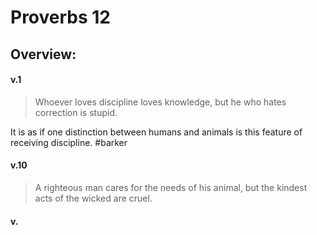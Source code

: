 # Proverbs 12

## Overview:



#### v.1
>Whoever loves discipline loves knowledge, but he who hates correction is stupid.

It is as if one distinction between humans and animals is this feature of receiving discipline.
#barker 

#### v.10
>A righteous man cares for the needs of his animal, but the kindest acts of the wicked are cruel.

#### v.
>

